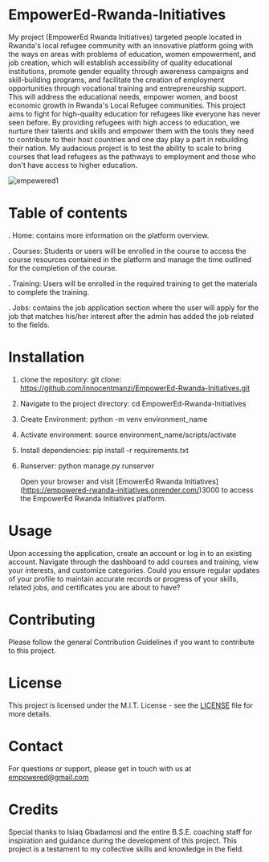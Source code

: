 # EmpowerEd-Rwanda-Initiatives

My project (EmpowerEd Rwanda Initiatives) targeted people located in Rwanda's local refugee community with an innovative platform going with the ways on areas with problems of education, women empowerment, and job creation, which will establish accessibility of quality educational institutions, promote gender equality through awareness campaigns and skill-building programs, and facilitate the creation of employment opportunities through vocational training and entrepreneurship support. This will address the educational needs, empower women, and boost economic growth in Rwanda's Local Refugee communities. This project aims to fight for high-quality education for refugees like everyone has never seen before. By providing refugees with high access to education, we nurture their talents and skills and empower them with the tools they need to contribute to their host countries and one day play a part in rebuilding their nation. My audacious project is to test the ability to scale to bring courses that lead refugees as the pathways to employment and those who don't have access to higher education. 

![empewered1](https://github.com/innocentmanzi/EmpowerEd-Rwanda-Initiatives/assets/116680024/bab59e9e-7a76-4544-8279-e47267a16aa8)

# Table of contents

.  Home:  contains more information on the platform overview.

.  Courses:  Students or users will be enrolled in the course to access the course resources contained in the platform and manage the time outlined for the completion of the 
   course.

.  Training:  Users will be enrolled in the required training to get the materials to complete the training.

.  Jobs:  contains the job application section where the user will apply for the job that matches his/her interest after the admin has added the job related to the fields.

# Installation
1. clone the repository:
   git clone: https://github.com/innocentmanzi/EmpowerEd-Rwanda-Initiatives.git

 2. Navigate to the project directory:
    cd EmpowerEd-Rwanda-Initiatives

3. Create Environment:
   python -m venv environment_name

4. Activate environment:
    source environment_name/scripts/activate
   
6. Install dependencies:
   pip install -r requirements.txt

7. Runserver:
   python manage.py runserver

   Open your browser and visit [EmowerEd Rwanda Initiatives] (https://empowered-rwanda-initiatives.onrender.com/)3000 to access the EmpowerEd Rwanda Initiatives platform.



# Usage

Upon accessing the application, create an account or log in to an existing account. Navigate through the dashboard to add courses and training, view your interests, and customize categories. Could you ensure regular updates of your profile to maintain accurate records or progress of your skills, related jobs, and certificates you are about to have?

# Contributing

Please follow the general Contribution Guidelines if you want to contribute to this project.

# License

This project is licensed under the M.I.T. License - see the [LICENSE](https://opensource.org/license/mit)
 file for more details.

# Contact

For questions or support, please get in touch with us at empowered@gmail.com

# Credits

Special thanks to Isiaq Gbadamosi and the entire B.S.E. coaching staff for inspiration and guidance during the development of this project. This project is a testament to my collective skills and knowledge in the field.
